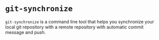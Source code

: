 # `git-synchronize` #

`git-synchronize` is a command line tool that helps you synchronize your local git repository with a remote repository with automatic commit message and push.
